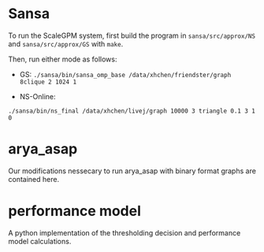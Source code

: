 # Sansa

To run the ScaleGPM system, first build the program in `sansa/src/approx/NS` and `sansa/src/approx/GS` with `make`.


Then, run either mode as follows:

- GS:
`./sansa/bin/sansa_omp_base /data/xhchen/friendster/graph 8clique 2 1024 1`

- NS-Online:

`./sansa/bin/ns_final /data/xhchen/livej/graph 10000 3 triangle 0.1 3 1 0`

# arya_asap

Our modifications nessecary to run arya_asap with binary format graphs are contained here.

# performance model

A python implementation of the thresholding decision and performance model calculations.


